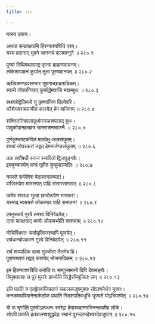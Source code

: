 ```yaml
---
title: २८०

---
```

मत्स्य उवाच।  
  
अथात सम्प्रवक्ष्यामि हिरण्याश्वविधिं परम्।  
यस्य प्रदानाद् भुवने चानन्त्यं फलमश्नुते ॥ २८०.१  
  
पुण्यां तिथिमथासाद्य कृत्वा ब्राह्मणवाचनम्।  
लोकेशावाहनं कुर्यात् तुला पुरुषदानवत् ॥ २८०.२  
  
ऋत्विक्मण्डपसम्भार भूषणाच्छादनादिकम्।  
स्वल्पे त्वेकाग्निवत् कुर्याद्धेमवाजि मखम्बुधः ॥ २८०.३  
  
स्थापयेद्वेदिमध्ये तु कृष्णाजिन तिलोपरि।  
कौशेयवस्त्रसम्वीतं कारयेत् हेम वाजिनम् ॥ २८०.४  
  
शक्तितस्त्रिपलादूर्ध्वमासहस्रपलाद् बुधः।  
पादुकोपानहच्छत्र चामरासनभाजनैः ॥ २८०.५  
  
पूर्णकुम्भाष्टकोपेतं माल्येक्षु-फलसंयुतम्।  
शय्यां सोपस्करां तद्वत् हेममार्तण्डसंयुताम् ॥ २८०.६  
  
ततः सर्वौषधी स्नान स्नापितो द्विजपुङ्गवैः।  
इममुच्चारयेन् मन्त्रं गृहीत कुसुमाञ्जलिः ॥ २८०.७  
  
नमस्ते सर्वदेवेश वेदाहरणलम्पट!।  
वाजिरूपेण मामस्मात् पाहि संसारसागरात् ॥ २८०.८  
  
त्वमेव सप्तधा भूत्वा छन्दोरूपेण भास्कर!।  
यस्माद् भासयसे लोकानतः पाहि सनातन! ॥ २८०.९  
  
एवमुच्चार्य गुरवे तमश्वं विनिवेदयेत्।  
दत्वा पापक्षयाद् भानोः लोकमभ्येति शाश्वतम् ॥ २८०.१०  
  
गोभिर्विभवतः सर्वान्नृत्विजश्चापि पूजयेत्।  
सर्वधान्योपकरणं गुरवे विनिवेदयेत् ॥ २८०.११  
  
सर्वं शय्यादिकं दत्वा भुञ्जीता तैलमेव हि।  
पुराणश्रवणं तद्वत् कारयेद् भोजनादिकम् ॥ २८०.१२  
  
इमं हिरण्याश्वविधिं करोति यः सम्पूज्यमानो दिवि देवसङ्घैः।  
विमुक्तपापः स पुरं मुरारेः प्राप्नोति सिद्धैरभिपूजितः सन् ॥ २८०.१३  
  
इति पठति य एतद्वेमवाजिप्रदानं सकलकलुषमुक्तः सोऽश्वमेधेन युक्तः।  
कनकमयविमानेनार्कलोकं प्रयाति त्रिदशपतिवधूभिः पूज्यते योऽभिपश्येत् ॥ २८०.१४  
  
यो वा श्रृणोति पुरुषोऽल्पधनः स्मरेद्वा हेमाश्वदानमभिनन्दयतीह लोके।  
सोऽपि प्रयाति हतकल्मषशुद्धदेहः स्थानं पुरन्दरमहेश्वरदेवजुष्टम् ॥ २८०.१५